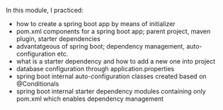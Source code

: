 In this module, I practiced:
- how to create a spring boot app by means of initializer
- pom.xml components for a spring boot app; parent project, maven plugin, starter dependencies
- advantatgeous of spring boot; dependency management, auto-configuration etc.
- what is a starter dependency and how to add a new one into project
- database configuration through application.properties
- spring boot internal auto-configuration classes created based on @Conditionals
- spring boot internal starter dependency modules containing only pom.xml which enables dependency management